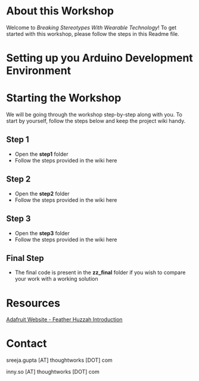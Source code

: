 # About this Workshop

Welcome to *Breaking Stereotypes With Wearable Technology*! To get started with this workshop, please follow the steps in this Readme file.

# Setting up you Arduino Development Environment

# Starting the Workshop

We will be going through the workshop step-by-step along with you. To start by yourself, follow the steps below and keep the project wiki handy.

## Step 1
* Open the **step1** folder
* Follow the steps provided in the wiki here


## Step 2
* Open the **step2** folder
* Follow the steps provided in the wiki here


## Step 3
* Open the **step3** folder
* Follow the steps provided in the wiki here

## Final Step
* The final code is present in the **zz_final** folder if you wish to compare your work with a working solution

# Resources
[Adafruit Website - Feather Huzzah Introduction](https://learn.adafruit.com/adafruit-feather-huzzah-esp8266/using-arduino-ide)

# Contact
sreeja.gupta [AT] thoughtworks [DOT] com

inny.so [AT] thoughtworks [DOT] com
